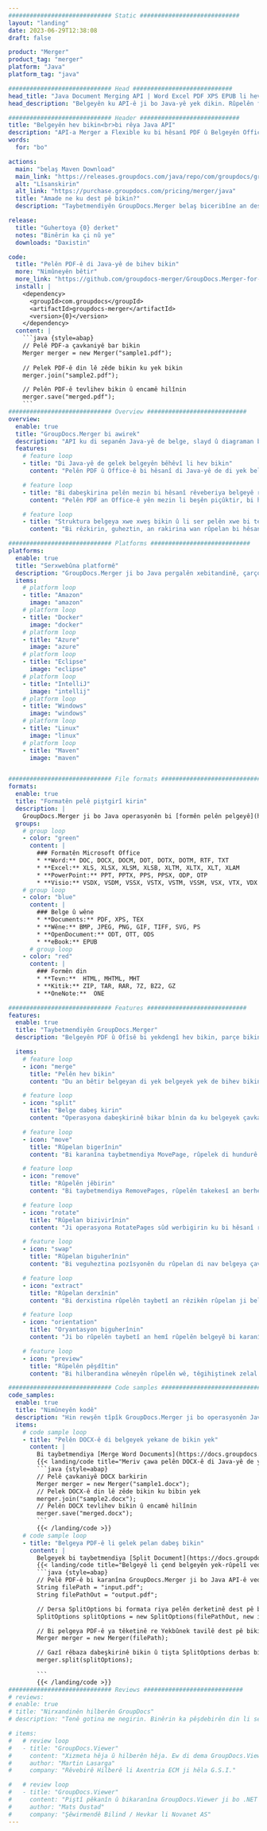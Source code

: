 ```yaml
---
############################# Static ############################
layout: "landing"
date: 2023-06-29T12:38:08
draft: false

product: "Merger"
product_tag: "merger"
platform: "Java"
platform_tag: "java"

############################# Head ############################
head_title: "Java Document Merging API | Word Excel PDF XPS EPUB li hev bikin û jêbirin"
head_description: "Belgeyên ku API-ê ji bo Java-yê yek dikin. Rûpelên formatên PDF, Microsoft Word, Excel, pêşkêşiyan, Visio, XPS & EPUB bihev bikin, parçe bikin, biguherînin, ji nû ve rêz bikin û jêbirin."

############################# Header ############################
title: "Belgeyên hev bikin<br>bi rêya Java API"
description: "API-a Merger a Flexible ku bi hêsanî PDF û Belgeyên Office bi hev veqetîne, parçe bike an biguhezîne"
words:
  for: "bo"

actions:
  main: "belaş Maven Download"
  main_link: "https://releases.groupdocs.com/java/repo/com/groupdocs/groupdocs-merger/"
  alt: "Lîsanskirin"
  alt_link: "https://purchase.groupdocs.com/pricing/merger/java"
  title: "Amade ne ku dest pê bikin?"
  description: "Taybetmendiyên GroupDocs.Merger belaş biceribîne an destûrnameyek bixwaze"

release:
  title: "Guhertoya {0} derket"
  notes: "Binêrin ka çi nû ye"
  downloads: "Daxistin"

code:
  title: "Pelên PDF-ê di Java-yê de bihev bikin"
  more: "Nimûneyên bêtir"
  more_link: "https://github.com/groupdocs-merger/GroupDocs.Merger-for-Java"
  install: |
    <dependency>
      <groupId>com.groupdocs</groupId>
      <artifactId>groupdocs-merger</artifactId>
      <version>{0}</version>
    </dependency>
  content: |
    ```java {style=abap}   
    // Pelê PDF-a çavkaniyê bar bikin
    Merger merger = new Merger("sample1.pdf");
    
    // Pelek PDF-ê din lê zêde bikin ku yek bikin
    merger.join("sample2.pdf");

    // Pelên PDF-ê tevlihev bikin û encamê hilînin
    merger.save("merged.pdf");
    ```
############################# Overview ############################
overview:
  enable: true
  title: "GroupDocs.Merger bi awirek"
  description: "API ku di sepanên Java-yê de belge, slayd û diagraman bi hev veqetîne, parçe bike, biguherîne, bibire an jê rake"
  features:
    # feature loop
    - title: "Di Java-yê de gelek belgeyên bêhêvî li hev bikin"
      content: "Pelên PDF û Office-ê bi hêsanî di Java-yê de di yek belgeyek yek de bikin yek, kapasîteyên pirtûkxaneya GroupDocs.Merger bikar bînin. Ji piştgirîya wê ya berfireh a formatê sûd werbigirin, ku dihêle hûn cûrbecûr pelan bi rengek bêkêmasî tevlihev bikin, ku di encamê de pêvajoyek hevgirtinê ya rehet û rêkûpêk pêk tê."

    # feature loop
    - title: "Bi dabeşkirina pelên mezin bi hêsanî rêveberiya belgeyê rast bikin"
      content: "Pelên PDF an Office-ê yên mezin li beşên piçûktir, bi hêsanî veqetînin. Hûn dikarin belgeyan li ser bingeha rûpelên taybetî, rêzan dabeş bikin, an tewra rûpelên kesane bi hêsanî û rehetî derxînin. Bi karanîna kapasîteyên bêkêmasî yên pirtûkxaneya GroupDocs.Merger û pelên xwe organîzetir û birêkûpêktir bikin, rêveberiya belgeya xwe rast bikin."

    # feature loop
    - title: "Struktura belgeya xwe xweş bikin û li ser pelên xwe bi tevahî kontrol bikin"
      content: "Bi rêzkirin, guheztin, an rakirina wan rûpelan bi hêsanî manîpule bikin. Belgeyên xwe li gorî hewcedariyên xwe yên taybetî bi nermî organîze bikin û li dar bixin da ku hûn strukturek pelê kesane biafirînin."

############################# Platforms ############################
platforms:
  enable: true
  title: "Serxwebûna platformê"
  description: "GroupDocs.Merger ji bo Java pergalên xebitandinê, çarçove û rêveberên pakêtê yên jêrîn piştgirî dike"
  items:
    # platform loop
    - title: "Amazon"
      image: "amazon"
    # platform loop
    - title: "Docker"
      image: "docker"
    # platform loop
    - title: "Azure"
      image: "azure"
    # platform loop
    - title: "Eclipse"
      image: "eclipse"
    # platform loop
    - title: "IntelliJ"
      image: "intellij"
    # platform loop
    - title: "Windows"
      image: "windows"
    # platform loop
    - title: "Linux"
      image: "linux"
    # platform loop
    - title: "Maven"
      image: "maven"


############################# File formats ############################
formats:
  enable: true
  title: "Formatên pelê piştgirî kirin"
  description: |
    GroupDocs.Merger ji bo Java operasyonên bi [formên pelên pelgeyê](https://docs.groupdocs.com/merger/java/supported-document-formats/) yên jêrîn piştgirî dike.
  groups:
    # group loop
    - color: "green"
      content: |
        ### Formatên Microsoft Office
        * **Word:** DOC, DOCX, DOCM, DOT, DOTX, DOTM, RTF, TXT
        * **Excel:** XLS, XLSX, XLSM, XLSB, XLTM, XLTX, XLT, XLAM
        * **PowerPoint:** PPT, PPTX, PPS, PPSX, ODP, OTP
        * **Visio:** VSDX, VSDM, VSSX, VSTX, VSTM, VSSM, VSX, VTX, VDX
    # group loop
    - color: "blue"
      content: |
        ### Belge û wêne
        * **Documents:** PDF, XPS, TEX
        * **Wêne:** BMP, JPEG, PNG, GIF, TIFF, SVG, PS
        * **OpenDocument:** ODT, OTT, ODS
        * **eBook:** EPUB
      # group loop
    - color: "red"
      content: |
        ### Formên din
        * **Tevn:**  HTML, MHTML, MHT
        * **Kitik:** ZIP, TAR, RAR, 7Z, BZ2, GZ
        * **OneNote:**  ONE

############################# Features ############################
features:
  enable: true
  title: "Taybetmendiyên GroupDocs.Merger"
  description: "Belgeyên PDF û Ofîsê bi yekdengî hev bikin, parçe bikin, û manîpule bikin"

  items:
    # feature loop
    - icon: "merge"
      title: "Pelên hev bikin"
      content: "Du an bêtir belgeyan di yek belgeyek yek de bihev bikin, rûpelên taybetî an rêzikên rûpelan ên ji gelek belgeyên çavkaniyê bibin yek."

    # feature loop
    - icon: "split"
      title: "Belge dabeş kirin"
      content: "Operasyona dabeşkirinê bikar bînin da ku belgeyek çavkaniyê di gelek belgeyên encam de dabeş bikin, ku organîzasyon û rêveberiya pelan bi bandor bike."

    # feature loop
    - icon: "move"
      title: "Rûpelan bigerînin"
      content: "Bi karanîna taybetmendiya MovePage, rûpelek di hundurê belgeyê de ji nû ve cîh bikin."

    # feature loop
    - icon: "remove"
      title: "Rûpelên jêbirin"
      content: "Bi taybetmendiya RemovePages, rûpelên takekesî an berhevokek hejmarên rûpelên taybetî ji belgeya çavkaniyê bi bandor derxînin."

    # feature loop
    - icon: "rotate"
      title: "Rûpelan bizivirînin"
      content: "Ji operasyona RotatePages sûd werbigirin ku bi hêsanî rûpelan di hundurê belgeyê de bizivirînin û goşeya zivirînê wekî 90, 180, an 270 pileyî diyar bikin."

    # feature loop
    - icon: "swap"
      title: "Rûpelan biguherînin"
      content: "Bi veguheztina pozîsyonên du rûpelan di nav belgeya çavkaniyê de, bi hilberandina belgeyek nû, rêzika rûpelê ji nû ve saz bikin."

    # feature loop
    - icon: "extract"
      title: "Rûpelan derxînin"
      content: "Bi derxistina rûpelên taybetî an rêzikên rûpelan ji belgeya çavkaniyê belgeyek nû ya ku tenê rûpelên hilbijartî vedihewîne biafirînin."

    # feature loop
    - icon: "orientation"
      title: "Oryantasyon biguherînin"
      content: "Ji bo rûpelên taybetî an hemî rûpelên belgeyê bi karanîna operasyona ChangeOrientation verastiya rûpelê (portre an perestgeh) biguhezînin."

    # feature loop
    - icon: "preview"
      title: "Rûpelên pêşdîtin"
      content: "Bi hilberandina wêneyên rûpelên wê, têgihiştinek zelal a naverok û avahiya belgeyê bistînin. Pêşdîtinên hemî an tenê rûpelên taybetî çêbikin."

############################# Code samples ############################
code_samples:
  enable: true
  title: "Nimûneyên kodê"
  description: "Hin rewşên tîpîk GroupDocs.Merger ji bo operasyonên Java bikar tînin"
  items:
    # code sample loop
    - title: "Pelên DOCX-ê di belgeyek yekane de bikin yek"
      content: |
        Bi taybetmendiya [Merge Word Documents](https://docs.groupdocs.com/merger/java/merge/word/) û belgeya yekbûyî hilîne. Li jêr perçeyek koda Java-yê ye ku pêvajoya yekbûnê destnîşan dike:
        {{< landing/code title="Meriv çawa pelên DOCX-ê di Java-yê de yek dike">}}
        ```java {style=abap}   
        // Pelê çavkaniyê DOCX barkirin
        Merger merger = new Merger("sample1.docx");
        // Pelek DOCX-ê din lê zêde bikin ku bibin yek
        merger.join("sample2.docx");
        // Pelên DOCX tevlihev bikin û encamê hilînin
        merger.save("merged.docx");
        ```
        {{< /landing/code >}}
    # code sample loop
    - title: "Belgeya PDF-ê li gelek pelan dabeş bikin"
      content: |
        Belgeyek bi taybetmendiya [Split Document](https://docs.groupdocs.com/merger/java/split-document/) li gelek pelan dabeş bikin da ku pêvajoya birêvebirin û derxistina beş an rûpelên taybetî ji belgeyên mezin hêsan bikin. Ew dihêle hûn belgeyan li ser bingeha pîvanên cihêreng li beşên piçûk dabeş bikin - li gorî rêza rûpelan, li gorî rûpelên destpêkê / dawiya, li gorî hejmarên rûpelên cêw / zewac hwd.
        {{< landing/code title="Belgeyê li çend belgeyên yek-rûpelî veqetînin">}}
        ```java {style=abap}   
        // Pelê PDF-ê bi karanîna GroupDocs.Merger ji bo Java API-ê veqetînin
        String filePath = "input.pdf";
        String filePathOut = "output.pdf";

        // Dersa SplitOptions bi formata riya pelên derketinê dest pê bikin
        SplitOptions splitOptions = new SplitOptions(filePathOut, new int[] { 3, 6, 8 });

        // Bi pelgeya PDF-ê ya têketinê re Yekbûnek tavilê dest pê bikin
        Merger merger = new Merger(filePath);

        // Gazî rêbaza dabeşkirinê bikin û tişta SplitOptions derbas bikin da ku belgeyên encam hilînin
        merger.split(splitOptions);
  
        ```
        {{< /landing/code >}}
############################# Reviews ############################
# reviews:
# enable: true
# title: "Nirxandinên hilberên GroupDocs"
# description: "Tenê gotina me negirin. Binêrin ka pêşdebirên din li ser API-yên me çi dibêjin"

# items:
#   # review loop
#   - title: "GroupDocs.Viewer"
#     content: "Xizmeta hêja û hilberên hêja. Ew di dema GroupDocs.Viewer ji bo pêvajoya pêkanîna .NET-ê de pir arîkar û bersivdar bûn, nikarin wan bi têra xwe pêşniyar bikin."
#     author: "Martin Lasarga"
#     company: "Rêvebirê Hilberê li Axentria ECM ji hêla G.S.I."

#   # review loop
#   - title: "GroupDocs.Viewer"
#     content: "Piştî pêkanîn û bikaranîna GroupDocs.Viewer ji bo .NET di projeyê de xuya dike ku pir baş dixebite. Min bi gelek belgeyan ceriband û heya nuha pir baş e. Her tiştê ku min jê re avêtiye xweş xuya dike û bi qasî ku di temaşekerek PDF an MS Word de xuya dike xweş xuya dike."
#     author: "Mats Oustad"
#     company: "Şêwirmendê Bilind / Hevkar li Novanet AS"
---
```

